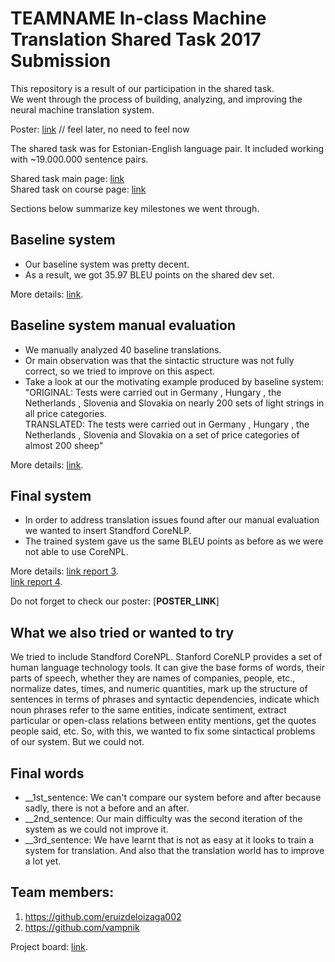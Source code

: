 # __TEAMNAME__ In-class Machine Translation Shared Task 2017 Submission
This repository is a result of our participation in the shared task.<br>
We went through the process of building, analyzing, and improving the neural machine translation system.

Poster: [link]() // feel later, no need to feel now

The shared task was for Estonian-English language pair. 
It included working with ~19.000.000 sentence pairs.

Shared task main page: [link](https://github.com/mt2017-tartu-shared-task) <br>
Shared task on course page: [link](https://courses.cs.ut.ee/2017/MT/fall/Main/SharedTask)

Sections below summarize key milestones we went through.  

##  Baseline system
- Our baseline system was pretty decent.
- As a result, we got 35.97 BLEU points on the shared dev set.

More details: [link](https://github.com/mt2017-tartu-shared-task/nmt-system-F/blob/master/reports/report1.md).

## Baseline system manual evaluation
- We manually analyzed 40 baseline translations. 
- Or main observation was that the sintactic structure was not fully correct, so we tried to improve on this aspect.
- Take a look at our the motivating example produced by baseline system:
"ORIGINAL: Tests were carried out in Germany , Hungary , the Netherlands , Slovenia and Slovakia on nearly 200 sets of light strings in all price categories.<br>
TRANSLATED: The tests were carried out in Germany , Hungary , the Netherlands , Slovenia and Slovakia on a set of price categories of almost 200 sheep"

More details: [link](https://github.com/mt2017-tartu-shared-task/nmt-system-F/blob/master/reports/report2.md).

## Final system
- In order to address translation issues found after our manual evaluation we wanted to insert Standford CoreNLP. 
- The trained system gave us the same BLEU points as before as we were not able to use CoreNPL.

More details: [link report 3](https://github.com/mt2017-tartu-shared-task/nmt-system-F/blob/master/reports/report3.md).<br>
[link report 4](https://github.com/mt2017-tartu-shared-task/nmt-system-F/blob/master/reports/report4.md).

Do not forget to check our poster: [__POSTER_LINK__]

## What we also tried or wanted to try
We tried to include Standford CoreNPL. Stanford CoreNLP provides a set of human language technology tools. It can give the base forms of words, their parts of speech, whether they are names of companies, people, etc., normalize dates, times, and numeric quantities, mark up the structure of sentences in terms of phrases and syntactic dependencies, indicate which noun phrases refer to the same entities, indicate sentiment, extract particular or open-class relations between entity mentions, get the quotes people said, etc. So, with this, we wanted to fix some sintactical problems of our system. But we could not.

## Final words
- __1st_sentence: We can't compare our system before and after because sadly, there is not a before and an after.
- __2nd_sentence: Our main difficulty was the second iteration of the system as we could not improve it.
- __3rd_sentence: We have learnt that is not as easy at it looks to train a system for translation. And also that the translation world has to improve a lot yet.


## Team members:
1. https://github.com/eruizdeloizaga002
2. https://github.com/vampnik

Project board: [link](https://github.com/mt2017-tartu-shared-task/nmt-system-F).

